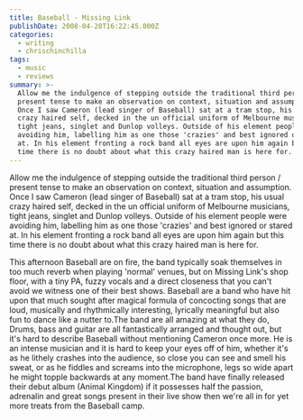 ```yaml
---
title: Baseball - Missing Link
publishDate: 2008-04-28T16:22:45.000Z
categories:
  - writing
  - chrischinchilla
tags:
  - music
  - reviews
summary: >-
  Allow me the indulgence of stepping outside the traditional third person /
  present tense to make an observation on context, situation and assumption.
  Once I saw Cameron (lead singer of Baseball) sat at a tram stop, his usual
  crazy haired self, decked in the un official uniform of Melbourne musicians,
  tight jeans, singlet and Dunlop volleys. Outside of his element people were
  avoiding him, labelling him as one those 'crazies' and best ignored or stared
  at. In his element fronting a rock band all eyes are upon him again but this
  time there is no doubt about what this crazy haired man is here for.
---
```


Allow me the indulgence of stepping outside the traditional third person / present tense to make an observation on context, situation and assumption. Once I saw Cameron (lead singer of Baseball) sat at a tram stop, his usual crazy haired self, decked in the un official uniform of Melbourne musicians, tight jeans, singlet and Dunlop volleys. Outside of his element people were avoiding him, labelling him as one those 'crazies' and best ignored or stared at. In his element fronting a rock band all eyes are upon him again but this time there is no doubt about what this crazy haired man is here for.

This afternoon Baseball are on fire, the band typically soak themselves in too much reverb when playing 'normal' venues, but on Missing Link's shop floor, with a tiny PA, fuzzy vocals and a direct closeness that you can't avoid we witness one of their best shows. Baseball are a band who have hit upon that much sought after magical formula of concocting songs that are loud, musically and rhythmically interesting, lyrically meaningful but also fun to dance like a nutter to.The band are all amazing at what they do, Drums, bass and guitar are all fantastically arranged and thought out, but it's hard to describe Baseball without mentioning Cameron once more. He is an intense musician and it is hard to keep your eyes off of him, whether it's as he lithely crashes into the audience, so close you can see and smell his sweat, or as he fiddles and screams into the microphone, legs so wide apart he might topple backwards at any moment.The band have finally released their debut album (Animal Kingdom) if it possesses half the passion, adrenalin and great songs present in their live show then we're all in for yet more treats from the Baseball camp.
